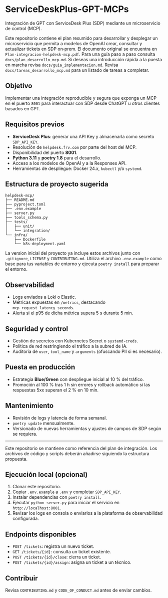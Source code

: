 # ServiceDeskPlus-GPT-MCPs

Integración de GPT con ServiceDesk Plus (SDP) mediante un microservicio de control (MCP).

Este repositorio contiene el plan resumido para desarrollar y desplegar un microservicio que permita a modelos de OpenAI crear, consultar y actualizar tickets en SDP on‑prem. El documento original se encuentra en `Plan-integracion-helpdesk-mcp.pdf`.
Para una guía paso a paso consulta `docs/plan_desarrollo_mcp.md`.
Si deseas una introducción rápida a la puesta en marcha revisa `docs/guia_implementacion.md`.
Revisa `docs/tareas_desarrollo_mcp.md` para un listado de tareas a completar.

## Objetivo

Implementar una integración reproducible y segura que exponga un MCP en el puerto `8001` para interactuar con SDP desde ChatGPT u otros clientes basados en GPT.

## Requisitos previos

- **ServiceDesk Plus**: generar una API Key y almacenarla como secreto `SDP_API_KEY`.
- Resolución de `helpdesk.frv.com` por parte del host del MCP.
- Disponibilidad del puerto **8001**.
- **Python 3.11** y **poetry 1.8** para el desarrollo.
- Acceso a los modelos de OpenAI y a la Responses API.
- Herramientas de despliegue: Docker 24.x, `kubectl` y/o `systemd`.

## Estructura de proyecto sugerida

```
helpdesk-mcp/
├── README.md
├── pyproject.toml
├── .env.example
├── server.py
├── tools_schema.py
├── tests/
│   ├── unit/
│   └── integration/
└── infra/
    ├── Dockerfile
    └── k8s-deployment.yaml
```

La version inicial del proyecto ya incluye estos archivos junto con `.gitignore`, `LICENSE` y `CONTRIBUTING.md`. Utiliza el archivo `.env.example` como base para tus variables de entorno y ejecuta `poetry install` para preparar el entorno.


## Observabilidad

- Logs enviados a Loki o Elastic.
- Métricas expuestas en `/metrics`, destacando `mcp_request_latency_seconds`.
- Alerta si el p95 de dicha métrica supera 5 s durante 5 min.

## Seguridad y control

- Gestión de secretos con Kubernetes Secret o `systemd-creds`.
- Política de red restringiendo el tráfico a la subred de IA.
- Auditoría de `user`, `tool_name` y `arguments` (ofuscando PII si es necesario).

## Puesta en producción

- Estrategia **Blue/Green** con despliegue inicial al 10 % del tráfico.
- Promoción al 100 % tras 1 h sin errores y rollback automático si las respuestas 5xx superan el 2 % en 10 min.

## Mantenimiento

- Revisión de logs y latencia de forma semanal.
- `poetry update` mensualmente.
- Versionado de nuevas herramientas y ajustes de campos de SDP según se requiera.

---

Este repositorio se mantiene como referencia del plan de integración. Los archivos de código y scripts deberán añadirse siguiendo la estructura propuesta.

## Ejecución local (opcional)

1. Clonar este repositorio.
2. Copiar `.env.example` a `.env` y completar `SDP_API_KEY`.
3. Instalar dependencias con `poetry install`.
4. Ejecutar `python server.py` para iniciar el servicio en `http://localhost:8001`.
5. Revisar los logs en consola o enviarlos a la plataforma de observabilidad configurada.

## Endpoints disponibles

- `POST /tickets`: registra un nuevo ticket.
- `GET /tickets/{id}`: consulta un ticket existente.
- `POST /tickets/{id}/close`: cierra un ticket.
- `POST /tickets/{id}/assign`: asigna un ticket a un técnico.

## Contribuir

Revisa `CONTRIBUTING.md` y `CODE_OF_CONDUCT.md` antes de enviar cambios.


